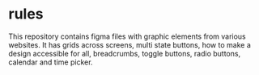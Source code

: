 # rules

This repository contains figma files with graphic elements from various websites. It has grids across screens, multi state buttons, how to make a design accessible for all, breadcrumbs, toggle buttons, radio buttons, calendar and time picker. 
